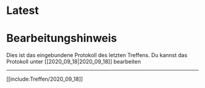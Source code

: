 # Latest

# Bearbeitungshinweis
Dies ist das eingebundene Protokoll des letzten Treffens.
Du kannst das Protokoll unter [[2020_09_18|2020_09_18]] bearbeiten

---

[[include:Treffen/2020_09_18]]
    